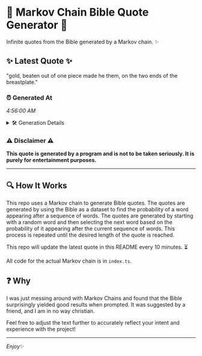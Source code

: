 # 📖 Markov Chain Bible Quote Generator 📖

Infinite quotes from the Bible generated by a Markov chain. ✨

## ✨ Latest Quote ✨
"gold, beaten out of one piece made he them, on the two ends of the breastplate."

### ⏰ Generated At
*4:56:00 AM*

<details>
    <summary>🛠️ Generation Details</summary>
    <p>
        <strong>🌱 Seed:</strong> gold,<br>
        <strong>🔄 Iterations:</strong> 15<br>
        <strong>📜 Context History:</strong><br>[ gold, ]: beaten<br>[ gold,, beaten ]: out<br>[ gold,, beaten, out ]: of<br>[ gold,, beaten, out, of ]: one<br>[ gold,, beaten, out, of, one ]: piece<br>[ gold,, beaten, out, of, one, piece ]: made<br>[ beaten, out, of, one, piece, made ]: he<br>[ out, of, one, piece, made, he ]: them,<br>[ of, one, piece, made, he, them, ]: on<br>[ one, piece, made, he, them,, on ]: the<br>[ piece, made, he, them,, on, the ]: two<br>[ made, he, them,, on, the, two ]: ends<br>[ he, them,, on, the, two, ends ]: of<br>[ them,, on, the, two, ends, of ]: the<br>[ on, the, two, ends, of, the ]: breastplate.<br>
    </p>
</details>

### ⚠️ Disclaimer ⚠️
**This quote is generated by a program and is not to be taken seriously. It is purely for entertainment purposes.**

---

## 🔍 How It Works

This repo uses a Markov chain to generate Bible quotes. The quotes are generated by using the Bible as a dataset to find the probability of a word appearing after a sequence of words. The quotes are generated by starting with a random word and then selecting the next word based on the probability of it appearing after the current sequence of words. This process is repeated until the desired length of the quote is reached.

This repo will update the latest quote in this README every 10 minutes. ⏳

All code for the actual Markov chain is in `index.ts`.

## ❓ Why

I was just messing around with Markov Chains and found that the Bible surprisingly yielded good results when prompted. 
It was suggested by a friend, and I am in no way christian.

Feel free to adjust the text further to accurately reflect your intent and experience with the project!

---

*Enjoy*✨
